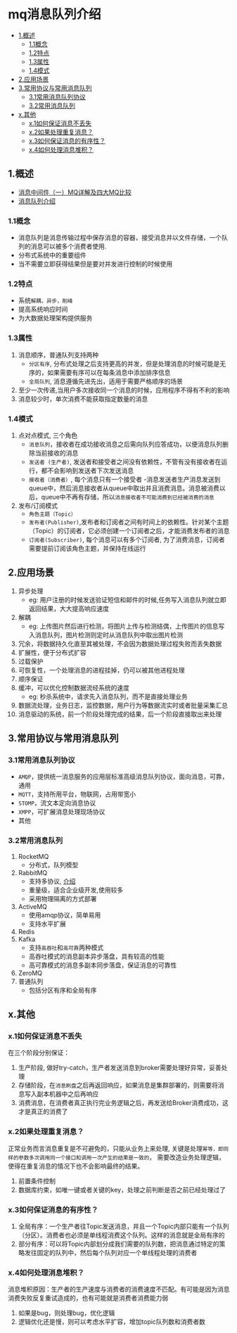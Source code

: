 # mq消息队列介绍


<!-- vim-markdown-toc Marked -->

* [1.概述](#1.概述)
    - [1.1概念](#1.1概念)
    - [1.2特点](#1.2特点)
    - [1.3属性](#1.3属性)
    - [1.4模式](#1.4模式)
* [2.应用场景](#2.应用场景)
* [3.常用协议与常用消息队列](#3.常用协议与常用消息队列)
    - [3.1常用消息队列协议](#3.1常用消息队列协议)
    - [3.2常用消息队列](#3.2常用消息队列)
* [x.其他](#x.其他)
    - [x.1如何保证消息不丢失](#x.1如何保证消息不丢失)
    - [x.2如果处理重复消息？](#x.2如果处理重复消息？)
    - [x.3如何保证消息的有序性？](#x.3如何保证消息的有序性？)
    - [x.4如何处理消息堆积？](#x.4如何处理消息堆积？)

<!-- vim-markdown-toc -->

## 1.概述

- [消息中间件（一）MQ详解及四大MQ比较](https://blog.csdn.net/wqc19920906/article/details/82193316)
- [消息队列介绍](https://juejin.im/post/6844903849925459975)


### 1.1概念

- 消息队列是消息传输过程中保存消息的容器，接受消息并以文件存储，一个队列的消息可以被多个消费者使用.
- 分布式系统中的重要组件
- 当不需要立即获得结果但是要对并发进行控制的时候使用

### 1.2特点

- 系统`解耦，异步，削峰`
- 提高系统响应时间
- 为大数据处理架构提供服务

### 1.3属性

1. 消息顺序，普通队列支持两种
    - `分区有序`, 分布式处理之后支持更高的并发，但是处理消息的时候可能是无序的，如果需要有序可以在每条消息中添加排序信息
    - `全局队列`, 消息遵循先进先出，适用于需要严格顺序的场景
2. 至少一次传递,当用户多次接收同一个消息的时候，应用程序不得有不利的影响
3. 消息较少时，单次消费不能获取指定数量的消息

### 1.4模式

1. 点对点模式, 三个角色
    - `消息队列`，接收者在成功接收消息之后需向队列应答成功，以便消息队列删除当前接收的消息
    - `发送者 (生产者)`, 发送者和接受者之间没有依赖性，不管有没有接收者在运行，都不会影响到发送者下次发送消息
    - `接收者（消费者）`, 每个消息只有一个接受者
    -消息发送者生产消息发送到queue中，然后消息接收者从queue中取出并且消费消息。消息被消费以后，queue中不再有存储，所以`消息接收者不可能消费到已经被消费的消息`
2. 发布/订阅模式
    - `角色主题（Topic）`
    - `发布者(Publisher)`,发布者和订阅者之间有时间上的依赖性。针对某个主题（Topic）的订阅者，它必须创建一个订阅者之后，才能消费发布者的消息
    - `订阅者(Subscriber)`, 每个消息可以有多个订阅者, 为了消费消息，订阅者需要提前订阅该角色主题，并保持在线运行

## 2.应用场景

1. 异步处理
    - eg: 用户注册的时候发送验证短信和邮件的时候,任务写入消息队列就立即返回结果，大大提高响应速度
2. 解耦
    - eg: 上传图片然后进行检测，将图片上传与检测结偶，上传图片的信息写入消息队列，图片检测则定时从消息队列中取出图片检测
3. 冗余，将数据持久化直至其被处理，不会因为数据处理过程失败而丢失数据
4. 扩展性，便于分布式扩容
5. 过载保护
6. 可恢复性，一个处理消息的进程挂掉，仍可以被其他进程处理
7. 顺序保证
8. 缓冲，可以优化控制数据流经系统的速度
    - eg: 秒杀系统中，请求先入消息队列，而不是直接处理业务
9. 数据流处理，业务日志，监控数据，用户行为等数据流实时或者批量采集汇总
10. 消息驱动的系统，前一个阶段处理完成的结果，后一个阶段直接取出来处理

## 3.常用协议与常用消息队列

### 3.1常用消息队列协议

- `AMQP`，提供统一消息服务的应用层标准高级消息队列协议，面向消息，可靠，通用
- `MQTT`，支持所用平台，物联网，占用带宽小
- `STOMP`，流文本定向消息协议
- `XMPP`，可扩展消息处理现场协议
- 其他

### 3.2常用消息队列

1. RocketMQ
   - 分布式，队列模型
2. RabbitMQ
   - 支持多协议, [介绍](./rabbitmq_introduction.md)
   - 重量级，适合企业级开发,使用较多
   - 采用物理隔离的方式部署
3. ActiveMQ
    - 使用amqp协议，简单易用
    - 支持水平扩展
4. Redis
5. Kafka
    - 支持`高吞吐`和`高可靠`两种模式
    - 高吞吐模式的消息副本异步落盘，具有较高的性能
    - 高可靠模式的消息多副本同步落盘，保证消息的可靠性
6. ZeroMQ
7. 普通队列
    - 包括分区有序和全局有序

## x.其他

### x.1如何保证消息不丢失

在三个阶段分别保证：

1. 生产阶段, 做好try-catch，生产者发送消息到broker需要处理好异常，妥善处理
2. 存储阶段，在`消息刷盘`之后再返回响应，如果消息是集群部署的，则需要将消息写入副本机器中之后再响应
3. 消费消息，在消费者真正执行完业务逻辑之后，再发送给Broker消费成功，这才是真正的消费了

### x.2如果处理重复消息？

正常业务而言消息重复是不可避免的，只能从业务上来处理, 关键是处理`幂等，即同样的参数多次调用同一个接口和调用一次产生的结果是一致的`，
需要改造业务处理逻辑，使得在重复消息的情况下也不会影响最终的结果。

1. 前置条件控制
2. 数据库约束，如唯一键或者关键的key，处理之前判断是否之前已经处理过了

### x.3如何保证消息的有序性？

1. 全局有序：一个生产者往Topic发送消息，并且一个Topic内部只能有一个队列（分区）。消费者也必须是单线程消费这个队列。这样的消息就是全局有序的
2. 部分有序：可以将Topic内部划分成我们需要的队列数，把消息通过特定的策略发往固定的队列中，然后每个队列对应一个单线程处理的消费者

### x.4如何处理消息堆积？

消息堆积原因：生产者的生产速度与消费者的消费速度不匹配。有可能是因为消息消费失败反复重试造成的，也有可能就是消费者消费能力弱

1. 如果是bug，则处理bug，优化逻辑
2. 逻辑优化还是慢，则可以考虑水平扩容，增加topic队列数和消费者数

